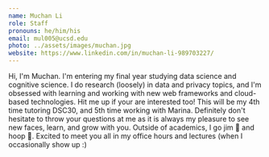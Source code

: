 ```yaml
---
name: Muchan Li
role: Staff
pronouns: he/him/his
email: mul005@ucsd.edu
photo: ../assets/images/muchan.jpg
website: https://www.linkedin.com/in/muchan-li-989703227/
---
```

Hi, I'm Muchan. I'm entering my final year studying data science and cognitive science. I do research (loosely) in data and privacy topics, and I'm obsessed with learning and working with new web frameworks and cloud-based technologies. Hit me up if your are interested too! This will be my 4th time tutoring DSC30, and 5th time working with Marina. Definitely don't hesitate to throw your questions at me as it is always my pleasure to see new faces, learn, and grow with you. Outside of academics, I go jim 💪 and hoop 🏀. Excited to meet you all in my office hours and lectures (when I occasionally show up :)
